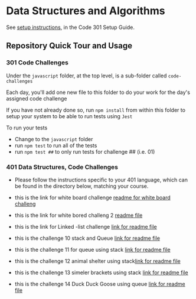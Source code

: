 # Data Structures and Algorithms

See [setup instructions](https://codefellows.github.io/setup-guide/code-301/3-code-challenges), in the Code 301 Setup Guide.

## Repository Quick Tour and Usage

### 301 Code Challenges

Under the `javascript` folder, at the top level, is a sub-folder called `code-challenges`

Each day, you'll add one new file to this folder to do your work for the day's assigned code challenge

If you have not already done so, run `npm install` from within this folder to setup your system to be able to run tests using `Jest`

To run your tests

- Change to the `javascript` folder
- run `npm test` to run all of the tests
- run `npm test ##` to only run tests for challenge ## (i.e. 01)

### 401 Data Structures, Code Challenges

- Please follow the instructions specific to your 401 language, which can be found in the directory below, matching your course.

* this is the link for white board challenge [readme for white board challeng](./arry-revChalleng/array-rev.md)

* this is the link for white bored challeng 2 [readme file](./array-insert-shift/arrayinsertread.md)

* this is the link for Linked -list challenge [link for readme file](./Linked-list-challenge/Readme.md)

* this is the challenge 10 stack and Queue [link for readme file](./javascript/stack-and-queues/challenge10/readme.md)
* this is the challenge 11 for queue using stack [link for readme file](./javascript/stack-and-queues/challenge11/readme.md)
* this is the challenge 12 animal shelter using stack[link for readme file](./javascript/stack-and-queues/challenge12/readme.md)
* this is the challenge 13 simeler brackets using stack [link for readme file](./javascript/stack-and-queues/challenge13/readme.md)
* this is the challenge 14 Duck Duck Goose using queue [link for readme file](./javascript/stack-and-queues/challenge14/readme.md)


